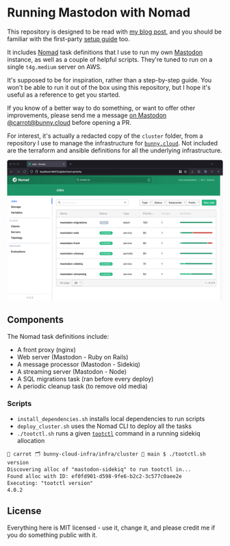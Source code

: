 # Running Mastodon with Nomad

This repository is designed to be read with [my blog post](https://www.carrot.blog/posts/2023/01/self-hosting-mastodon-aws-nomad/), and you should be familiar with the first-party [setup guide](https://docs.joinmastodon.org/admin/prerequisites/) too.

It includes [Nomad](https://www.nomadproject.io/) task definitions that I use to run my own [Mastodon](https://joinmastodon.org/) instance, as well as a couple of helpful scripts. They're tuned to run on a single `t4g.medium` server on AWS.

It's supposed to be for inspiration, rather than a step-by-step guide. You won't be able to run it out of the box using this repository, but I hope it's useful as a reference to get you started.

If you know of a better way to do something, or want to offer other improvements, please send me a message [on Mastodon @carrot@bunny.cloud](https://bunny.cloud/@carrot) before opening a PR.

For interest, it's actually a redacted copy of the `cluster` folder, from a repository I use to manage the infrastructure for [`bunny.cloud`](https://bunny.cloud). Not included are the terraform and ansible definitions for all the underlying infrastructure.

![Screenshot of Nomad running Mastodon](nomad_screenshot.png)

## Components

The Nomad task definitions include:
* A front proxy (nginx)
* Web server (Mastodon - Ruby on Rails)
* A message processor (Mastodon - Sidekiq)
* A streaming server (Mastodon - Node)
* A SQL migrations task (ran before every deploy)
* A periodic cleanup task (to remove old media)

### Scripts

* `install_dependencies.sh` installs local dependencies to run scripts
* `deploy_cluster.sh` uses the Nomad CLI to deploy all the tasks
* `./tootctl.sh` runs a given [`tootctl`](https://docs.joinmastodon.org/admin/tootctl/) command in a running sidekiq allocation
```
🥕 carrot 🗂 bunny-cloud-infra/infra/cluster 🐙 main $ ./tootctl.sh version
Discovering alloc of "mastodon-sidekiq" to run tootctl in...
Found alloc with ID: ef0fd901-d598-9fe6-b2c2-3c577c0aee2e
Executing: "tootctl version"
4.0.2
```

## License

Everything here is MIT licensed - use it, change it, and please credit me if you do something public with it.
